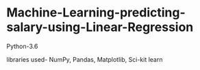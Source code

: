 # Machine-Learning-predicting-salary-using-Linear-Regression
Python-3.6

libraries used-
NumPy,
Pandas,
Matplotlib,
Sci-kit learn
